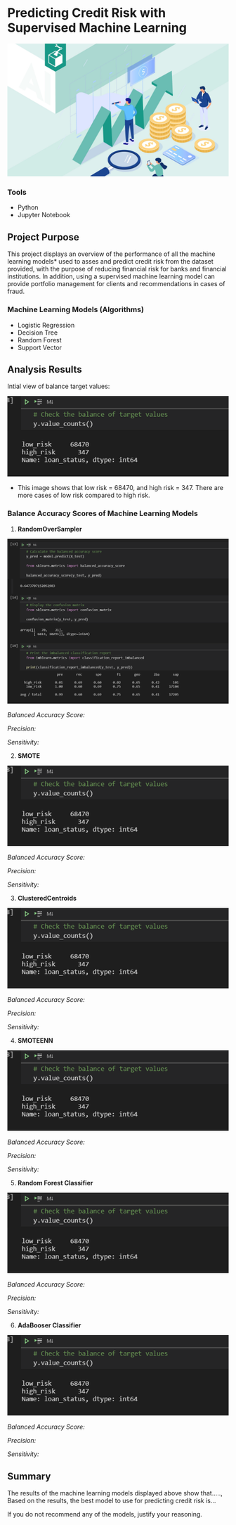 # Predicting Credit Risk with Supervised Machine Learning 

![](https://github.com/MarielaKaradzhova/Credit_Risk_Analysis/blob/main/resources/cr.jpg)

### Tools
 - Python
 - Jupyter Notebook

## Project Purpose

This project displays an overview of the performance of all the machine learning models* used to asses and predict credit risk from the dataset provided, with the purpose of reducing financial risk for banks and financial institutions. In addition, using a supervised machine learning model can provide portfolio management for clients and recommendations in cases of fraud.


### Machine Learning Models (Algorithms)
 - Logistic Regression
 - Decision Tree
 - Random Forest
 - Support Vector 

##  Analysis Results
Intial view of balance target values:

![](https://github.com/MarielaKaradzhova/Credit_Risk_Analysis/blob/main/resources/df_bal.png)

 - This image shows that low risk = 68470, and high risk = 347. There are more cases of low risk compared to high risk. 

### Balance Accuracy Scores of Machine Learning Models


1. **RandomOverSampler** 


![](https://github.com/MarielaKaradzhova/Credit_Risk_Analysis/blob/main/resources/rm_ovs.png)
 
*Balanced Accuracy Score:*

*Precision:*

*Sensitivity:*


 
2. **SMOTE**


![](https://github.com/MarielaKaradzhova/Credit_Risk_Analysis/blob/main/resources/df_bal.png)

 
*Balanced Accuracy Score:*

*Precision:*

*Sensitivity:*



3. **ClusteredCentroids**


 ![](https://github.com/MarielaKaradzhova/Credit_Risk_Analysis/blob/main/resources/df_bal.png)
 
  
*Balanced Accuracy Score:*

*Precision:*

*Sensitivity:*



4. **SMOTEENN**


![](https://github.com/MarielaKaradzhova/Credit_Risk_Analysis/blob/main/resources/df_bal.png)

 
*Balanced Accuracy Score:*

*Precision:*

*Sensitivity:*



5. **Random Forest Classifier**


![](https://github.com/MarielaKaradzhova/Credit_Risk_Analysis/blob/main/resources/df_bal.png)
 
  
*Balanced Accuracy Score:*

*Precision:*

*Sensitivity:*


6. **AdaBooser Classifier**


![](https://github.com/MarielaKaradzhova/Credit_Risk_Analysis/blob/main/resources/df_bal.png)

 
*Balanced Accuracy Score:*

*Precision:*

*Sensitivity:*



## Summary

The results of the machine learning models displayed above show that....., 
Based on the results, the best model to use for predicting credit risk is...

If you do not recommend any of the models, justify your reasoning.
